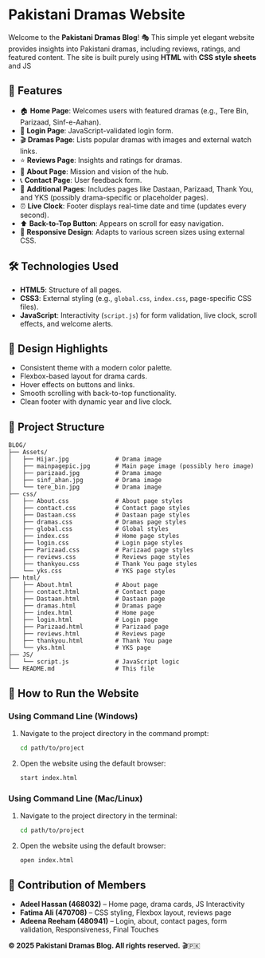 # Pakistani Dramas Website

Welcome to the **Pakistani Dramas Blog**! 🎭 This simple yet elegant website provides insights into Pakistani dramas, including reviews, ratings, and featured content. The site is built purely using **HTML** with **CSS style sheets** and JS

## 📌 Features
- 🏠 **Home Page**: Welcomes users with featured dramas (e.g., Tere Bin, Parizaad, Sinf-e-Aahan).
- 🔑 **Login Page**: JavaScript-validated login form.
- 🎬 **Dramas Page**: Lists popular dramas with images and external watch links.
- ⭐ **Reviews Page**: Insights and ratings for dramas.
- 📖 **About Page**: Mission and vision of the hub.
- 📞 **Contact Page**: User feedback form.
- 📜 **Additional Pages**: Includes pages like Dastaan, Parizaad, Thank You, and YKS (possibly drama-specific or placeholder pages).
- ⏰ **Live Clock**: Footer displays real-time date and time (updates every second).
- ⬆️ **Back-to-Top Button**: Appears on scroll for easy navigation.
- 📱 **Responsive Design**: Adapts to various screen sizes using external CSS.

## 🛠️ Technologies Used
- **HTML5**: Structure of all pages.
- **CSS3**: External styling (e.g., `global.css`, `index.css`, page-specific CSS files).
- **JavaScript**: Interactivity (`script.js`) for form validation, live clock, scroll effects, and welcome alerts.

## 🎨 Design Highlights
- Consistent theme with a modern color palette.
- Flexbox-based layout for drama cards.
- Hover effects on buttons and links.
- Smooth scrolling with back-to-top functionality.
- Clean footer with dynamic year and live clock.

## 📁 Project Structure
```
BLOG/
├── Assets/
│   ├── Hijar.jpg             # Drama image
│   ├── mainpagepic.jpg       # Main page image (possibly hero image)
│   ├── parizaad.jpg          # Drama image
│   ├── sinf_ahan.jpg         # Drama image
│   └── tere_bin.jpg          # Drama image
├── css/
│   ├── About.css             # About page styles
│   ├── contact.css           # Contact page styles
│   ├── Dastaan.css           # Dastaan page styles
│   ├── dramas.css            # Dramas page styles
│   ├── global.css            # Global styles
│   ├── index.css             # Home page styles
│   ├── login.css             # Login page styles
│   ├── Parizaad.css          # Parizaad page styles
│   ├── reviews.css           # Reviews page styles
│   ├── thankyou.css          # Thank You page styles
│   └── yks.css               # YKS page styles
├── html/
│   ├── About.html            # About page
│   ├── contact.html          # Contact page
│   ├── Dastaan.html          # Dastaan page
│   ├── dramas.html           # Dramas page
│   ├── index.html            # Home page
│   ├── login.html            # Login page
│   ├── Parizaad.html         # Parizaad page
│   ├── reviews.html          # Reviews page
│   ├── thankyou.html         # Thank You page
│   └── yks.html              # YKS page
├── JS/
│   └── script.js             # JavaScript logic
└── README.md                 # This file
```

## 🚀 How to Run the Website

### Using Command Line (Windows)
1. Navigate to the project directory in the command prompt:
   ```sh
   cd path/to/project
   ```
2. Open the website using the default browser:
   ```sh
   start index.html
   ```

### Using Command Line (Mac/Linux)
1. Navigate to the project directory in the terminal:
   ```sh
   cd path/to/project
   ```
2. Open the website using the default browser:
   ```sh
   open index.html
   ```

## 📌 Contribution of Members
- **Adeel Hassan (468032)** – Home page, drama cards, JS Interactivity
- **Fatima Ali (470708)** – CSS styling, Flexbox layout, reviews page
- **Adeena Reeham (480941)** – Login, about, contact pages, form validation, Responsiveness, Final Touches


**© 2025 Pakistani Dramas Blog. All rights reserved.** 🎬🇵🇰

